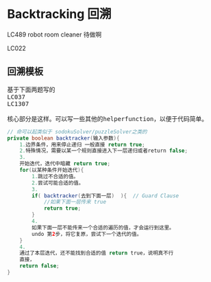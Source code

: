 # Backtracking 回溯

LC489 robot room cleaner 待做啊

LC022


## 回溯模板

<pre>
基于下面两题写的
LC037
LC1307

核心部分是这样。可以写一些其他的helperfunction，以便于代码简单。
</pre>


```java
// 命可以起类似于 sodokuSolver/puzzleSolver之类的
private boolean backtracker(输入参数){
    1.边界条件，用来停止递归 一般直接 return true;
    2.特殊情况，需要以某一个规则直接进入下一层递归或者return false;
    3.
    开始迭代，迭代中暗藏 return true;
    for(以某种条件开始迭代){
        1.跳过不合适的值。
        2.尝试可能合适的值。
        3.
        if( backtracker(去到下面一层)  ){  // Guard Clause
            //如果下面一层传来 true
            return true;
        }
        4.
        如果下面一层不能传来一个合适的遍历的值，才会运行到这里。
        undo 第2步，将它复原，尝试下一个迭代的值。
    }
    4.
    通过了本层迭代，还不能找到合适的值 return true，说明真不行
    直接，
    return false;
}

```
